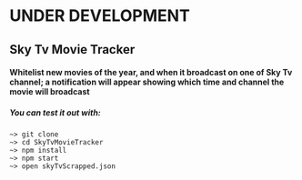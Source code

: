 # UNDER DEVELOPMENT

## Sky Tv Movie Tracker

#### Whitelist new movies of the year, and when it broadcast on one of Sky Tv channel; a notification will appear showing which time and channel the movie will broadcast

##### You can test it out with:

```shell
~> git clone
~> cd SkyTvMovieTracker
~> npm install
~> npm start
~> open skyTvScrapped.json
```
